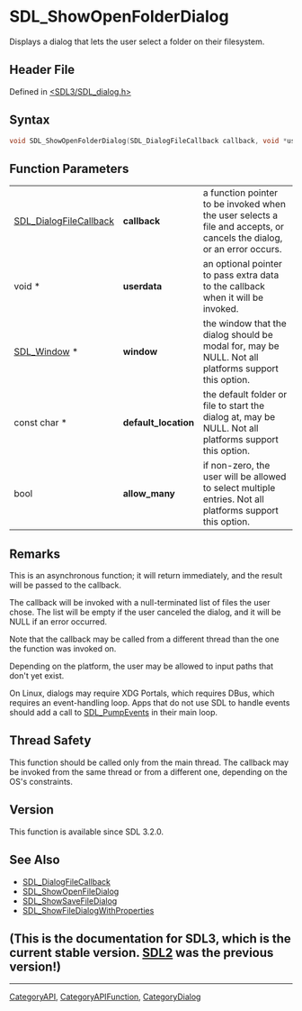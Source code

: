 # SDL_ShowOpenFolderDialog

Displays a dialog that lets the user select a folder on their filesystem.

## Header File

Defined in [<SDL3/SDL_dialog.h>](https://github.com/libsdl-org/SDL/blob/main/include/SDL3/SDL_dialog.h)

## Syntax

```c
void SDL_ShowOpenFolderDialog(SDL_DialogFileCallback callback, void *userdata, SDL_Window *window, const char *default_location, bool allow_many);
```

## Function Parameters

|                                                  |                      |                                                                                                                       |
| ------------------------------------------------ | -------------------- | --------------------------------------------------------------------------------------------------------------------- |
| [SDL_DialogFileCallback](SDL_DialogFileCallback) | **callback**         | a function pointer to be invoked when the user selects a file and accepts, or cancels the dialog, or an error occurs. |
| void *                                           | **userdata**         | an optional pointer to pass extra data to the callback when it will be invoked.                                       |
| [SDL_Window](SDL_Window) *                       | **window**           | the window that the dialog should be modal for, may be NULL. Not all platforms support this option.                   |
| const char *                                     | **default_location** | the default folder or file to start the dialog at, may be NULL. Not all platforms support this option.                |
| bool                                             | **allow_many**       | if non-zero, the user will be allowed to select multiple entries. Not all platforms support this option.              |

## Remarks

This is an asynchronous function; it will return immediately, and the
result will be passed to the callback.

The callback will be invoked with a null-terminated list of files the user
chose. The list will be empty if the user canceled the dialog, and it will
be NULL if an error occurred.

Note that the callback may be called from a different thread than the one
the function was invoked on.

Depending on the platform, the user may be allowed to input paths that
don't yet exist.

On Linux, dialogs may require XDG Portals, which requires DBus, which
requires an event-handling loop. Apps that do not use SDL to handle events
should add a call to [SDL_PumpEvents](SDL_PumpEvents) in their main loop.

## Thread Safety

This function should be called only from the main thread. The callback may
be invoked from the same thread or from a different one, depending on the
OS's constraints.

## Version

This function is available since SDL 3.2.0.

## See Also

- [SDL_DialogFileCallback](SDL_DialogFileCallback)
- [SDL_ShowOpenFileDialog](SDL_ShowOpenFileDialog)
- [SDL_ShowSaveFileDialog](SDL_ShowSaveFileDialog)
- [SDL_ShowFileDialogWithProperties](SDL_ShowFileDialogWithProperties)


## (This is the documentation for SDL3, which is the current stable version. [SDL2](https://wiki.libsdl.org/SDL2/) was the previous version!)



----
[CategoryAPI](CategoryAPI), [CategoryAPIFunction](CategoryAPIFunction), [CategoryDialog](CategoryDialog)

